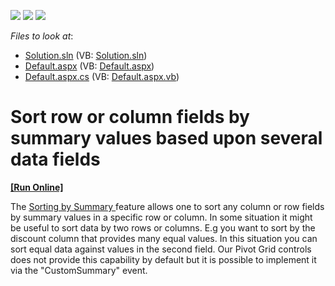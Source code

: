 <!-- default badges list -->
![](https://img.shields.io/endpoint?url=https://codecentral.devexpress.com/api/v1/VersionRange/128579741/13.1.4%2B)
[![](https://img.shields.io/badge/Open_in_DevExpress_Support_Center-FF7200?style=flat-square&logo=DevExpress&logoColor=white)](https://supportcenter.devexpress.com/ticket/details/E3455)
[![](https://img.shields.io/badge/📖_How_to_use_DevExpress_Examples-e9f6fc?style=flat-square)](https://docs.devexpress.com/GeneralInformation/403183)
<!-- default badges end -->
<!-- default file list -->
*Files to look at*:

* [Solution.sln](./CS/Solution.sln) (VB: [Solution.sln](./VB/Solution.sln))
* [Default.aspx](./CS/WebSite/Default.aspx) (VB: [Default.aspx](./VB/WebSite/Default.aspx))
* [Default.aspx.cs](./CS/WebSite/Default.aspx.cs) (VB: [Default.aspx.vb](./VB/WebSite/Default.aspx.vb))
<!-- default file list end -->
# Sort row or column fields by summary values based upon several data fields
<!-- run online -->
**[[Run Online]](https://codecentral.devexpress.com/e3455/)**
<!-- run online end -->


<p>The <a href="http://documentation.devexpress.com/#AspNet/CustomDocument8456"><u>Sorting by Summary </u></a>feature allows one to sort any column or row fields by summary values in a specific row or column. In some situation it might be useful to sort data by two rows or columns. E.g you want to sort by the discount column that provides many equal values. In this situation you can sort equal data against values in the second field. Our Pivot Grid controls does not provide this capability by default but it is possible to implement it via the "CustomSummary" event.</p>

<br/>



